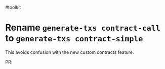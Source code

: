 #toolkit
# Rename `generate-txs contract-call` to `generate-txs contract-simple`

This avoids confusion with the new custom contracts feature.

PR: 
